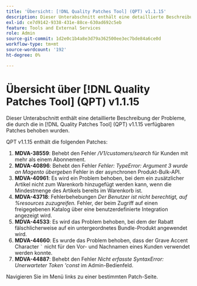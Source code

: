 ```yaml
---
title: 'Übersicht: [!DNL Quality Patches Tool] (QPT) v1.1.15'
description: Dieser Unterabschnitt enthält eine detaillierte Beschreibung der Probleme, die durch die in Version 1.1.15  [!DNL Quality Patches Tool]  Patches behoben wurden.
exl-id: ce7d9142-9338-431e-88ce-630ad692c5eb
feature: Tools and External Services
role: Admin
source-git-commit: 1d2e0c1b4a8e3d79a362500ee3ec7bde84a6ce0d
workflow-type: tm+mt
source-wordcount: '192'
ht-degree: 0%

---
```


# Übersicht über [!DNL Quality Patches Tool] (QPT) v1.1.15

Dieser Unterabschnitt enthält eine detaillierte Beschreibung der Probleme, die durch die in [!DNL Quality Patches Tool] (QPT) v1.1.15 verfügbaren Patches behoben wurden.

QPT v1.1.15 enthält die folgenden Patches:

1. **MDVA-38559**: Behebt den Fehler */V1/customers/search* für Kunden mit mehr als einem Abonnement.
1. **MDVA-40896**: Behebt den Fehler *Fehler: TypeError: Argument 3 wurde an Magento übergeben* Fehler in der asynchronen Produkt-Bulk-API.
1. **MDVA-40961**: Es wird ein Problem behoben, bei dem ein zusätzlicher Artikel nicht zum Warenkorb hinzugefügt werden kann, wenn die Mindestmenge des Artikels bereits im Warenkorb ist.
1. **MDVA-43718**: Fehlerbehebungen *Der Benutzer ist nicht berechtigt, auf %resources zuzugreifen.* Fehler, der beim Zugriff auf einen freigegebenen Katalog über eine benutzerdefinierte Integration angezeigt wird.
1. **MDVA-44533**: Es wird das Problem behoben, bei dem der Rabatt fälschlicherweise auf ein untergeordnetes Bundle-Produkt angewendet wird.
1. **MDVA-44660**: Es wurde das Problem behoben, dass der Grave Accent Character ``` ` ``` nicht für den Vor- und Nachnamen eines Kunden verwendet werden konnte.
1. **MDVA-44887**: Behebt den Fehler *Nicht erfasste SyntaxError: Unerwarteter Token &#39;const* im Admin-Bedienfeld.

Navigieren Sie im Menü links zu einer bestimmten Patch-Seite.
